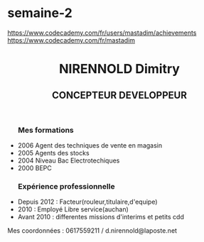 # semaine-2
https://www.codecademy.com/fr/users/mastadim/achievements
https://www.codecademy.com/fr/mastadim

<!doctype html>
<head>
<title>Mon CV</title></head>
<body>
<header>
        <h1>NIRENNOLD Dimitry</h1>
        <h2>CONCEPTEUR DEVELOPPEUR</h2>
    </header>
    <main>
        <ul>
        <h3>Mes formations</h3>
            <li>2006 Agent des techniques de vente en magasin</li>
            <li>2005 Agents des stocks</li>
            <li>2004 Niveau Bac Electrotechiques</li>
            <li>2000 BEPC</li>
        <h3>Expérience professionnelle</h3>
            <li>Depuis 2012 : Facteur(rouleur,titulaire,d'equipe)</li>
            <li>2010 : Employé Libre service(auchan)</li>
            <li>Avant 2010 : differentes missions d'interims et petits cdd</li>
        </ul>
    </main>
    <footer>
        <p>Mes coordonnées : 0617559211 / d.nirennold@laposte.net</p>
    </footer>
</body>
</html>
